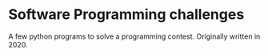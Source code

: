 # Software Programming challenges

A few python programs to solve a programming contest. Originally written in 2020.
